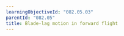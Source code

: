 ```yaml
---
learningObjectiveId: "082.05.03"
parentId: "082.05"
title: Blade-lag motion in forward flight
---
```


